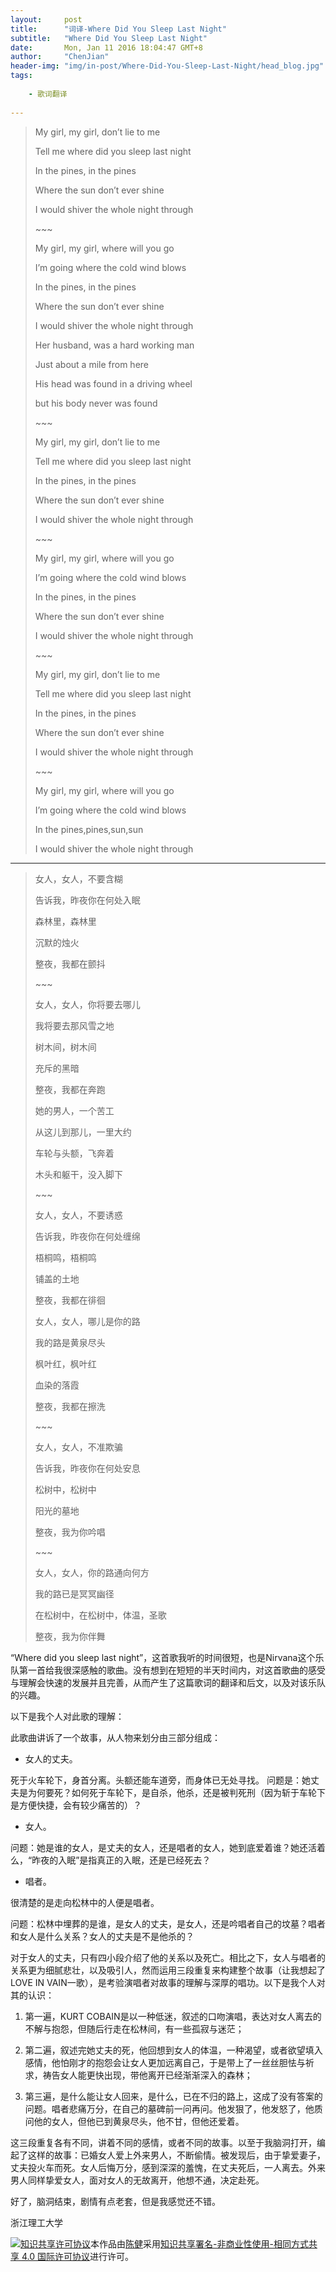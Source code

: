 ```yaml
---
layout:     post
title:      "词译-Where Did You Sleep Last Night"
subtitle:   "Where Did You Sleep Last Night"
date:       Mon, Jan 11 2016 18:04:47 GMT+8
author:     "ChenJian"
header-img: "img/in-post/Where-Did-You-Sleep-Last-Night/head_blog.jpg"
tags:
    
    - 歌词翻译
    
---
```


> My girl, my girl, don’t lie to me
>
> Tell me where did you sleep last night
> 
> In the pines, in the pines
> 
> Where the sun don’t ever shine
> 
> I would shiver the whole night through
> 
> \~~~
> 
> My girl, my girl, where will you go
> 
> I’m going where the cold wind blows
> 
> In the pines, in the pines
> 
> Where the sun don’t ever shine
> 
> I would shiver the whole night through
> 
> Her husband, was a hard working man
> 
> Just about a mile from here
> 
> His head was found in a driving wheel
> 
> but his body never was found
> 
> \~~~
> 
> My girl, my girl, don’t lie to me
> 
> Tell me where did you sleep last night
> 
> In the pines, in the pines
> 
> Where the sun don’t ever shine
> 
> I would shiver the whole night through
> 
> \~~~
> 
> My girl, my girl, where will you go
> 
> I’m going where the cold wind blows
> 
> In the pines, in the pines
> 
> Where the sun don’t ever shine
> 
> I would shiver the whole night through
> 
> \~~~
> 
> My girl, my girl, don’t lie to me
> 
> Tell me where did you sleep last night
> 
> In the pines, in the pines
> 
> Where the sun don’t ever shine
> 
> I would shiver the whole night through
> 
> \~~~
> 
> My girl, my girl, where will you go
>
> I’m going where the cold wind blows
> 
> In the pines,pines,sun,sun
> 
> I would shiver the whole night through

---

> 女人，女人，不要含糊
>
> 告诉我，昨夜你在何处入眠
>
> 森林里，森林里
> 
> 沉默的烛火
> 
> 整夜，我都在颤抖
> 
> \~~~
> 
> 女人，女人，你将要去哪儿
>
> 我将要去那风雪之地
>
> 树木间，树木间
> 
> 充斥的黑暗
> 
> 整夜，我都在奔跑
> 
> 她的男人，一个苦工
> 
> 从这儿到那儿，一里大约
>
> 车轮与头额，飞奔着
>
> 木头和躯干，没入脚下
>
> \~~~
> 
> 女人，女人，不要诱惑
> 
> 告诉我，昨夜你在何处缠绵
>
> 梧桐鸣，梧桐鸣
>
> 铺盖的土地
> 
> 整夜，我都在徘徊
> 
> 
> 
> 女人，女人，哪儿是你的路
> 
> 我的路是黄泉尽头
> 
> 枫叶红，枫叶红
> 
> 血染的落霞
> 
> 整夜，我都在擦洗
> 
> \~~~
> 
> 女人，女人，不准欺骗
> 
> 告诉我，昨夜你在何处安息
> 
> 松树中，松树中
> 
> 阳光的墓地
> 
> 整夜，我为你吟唱
> 
> \~~~
> 
> 女人，女人，你的路通向何方
> 
> 我的路已是冥冥幽径
> 
> 在松树中，在松树中，体温，圣歌
> 
> 整夜，我为你伴舞




“Where did you sleep last night”，这首歌我听的时间很短，也是Nirvana这个乐队第一首给我很深感触的歌曲。没有想到在短短的半天时间内，对这首歌曲的感受与理解会快速的发展并且完善，从而产生了这篇歌词的翻译和后文，以及对该乐队的兴趣。

以下是我个人对此歌的理解：

此歌曲讲诉了一个故事，从人物来划分由三部分组成：

- 女人的丈夫。

死于火车轮下，身首分离。头额还能车道旁，而身体已无处寻找。
问题是：她丈夫是为何要死？如何死于车轮下，是自杀，他杀，还是被判死刑（因为斩于车轮下是方便快捷，会有较少痛苦的）？

- 女人。

问题：她是谁的女人，是丈夫的女人，还是唱者的女人，她到底爱着谁？她还活着么，“昨夜的入眠”是指真正的入眠，还是已经死去？

- 唱者。

很清楚的是走向松林中的人便是唱者。

问题：松林中埋葬的是谁，是女人的丈夫，是女人，还是吟唱者自己的坟墓？唱者和女人是什么关系？女人的丈夫是不是他杀的？

对于女人的丈夫，只有四小段介绍了他的关系以及死亡。相比之下，女人与唱者的关系更为细腻悲壮，以及吸引人，然而运用三段重复来构建整个故事（让我想起了LOVE IN VAIN一歌），是考验演唱者对故事的理解与深厚的唱功。以下是我个人对其的认识：

1.	第一遍，KURT COBAIN是以一种低迷，叙述的口吻演唱，表达对女人离去的不解与抱怨，但随后行走在松林间，有一些孤寂与迷茫；

2.	第二遍，叙述完她丈夫的死，他回想到女人的体温，一种渴望，或者欲望填入感情，他怕刚才的抱怨会让女人更加远离自己，于是带上了一丝丝胆怯与祈求，祷告女人能更快出现，带他离开已经渐渐深入的森林；

3.	第三遍，是什么能让女人回来，是什么，已在不归的路上，这成了没有答案的问题。唱者悲痛万分，在自己的墓碑前一问再问。他发狠了，他发怒了，他质问他的女人，但他已到黄泉尽头，他不甘，但他还爱着。

这三段重复各有不同，讲着不同的感情，或者不同的故事。以至于我脑洞打开，编起了这样的故事：已婚女人爱上外来男人，不断偷情。被发现后，由于挚爱妻子，丈夫投火车而死。女人后悔万分，感到深深的羞愧，在丈夫死后，一人离去。外来男人同样挚爱女人，面对女人的无故离开，他想不通，决定赴死。

好了，脑洞结束，剧情有点老套，但是我感觉还不错。

浙江理工大学


<a rel="license" href="http://creativecommons.org/licenses/by-nc-sa/4.0/"><img alt="知识共享许可协议" style="border-width:0" src="https://i.creativecommons.org/l/by-nc-sa/4.0/88x31.png" /></a>本作品由<a xmlns:cc="http://creativecommons.org/ns#" href="https://o-my-chenjian.com/2016/01/11/Where-Did-You-Sleep-Last-Night/" property="cc:attributionName" rel="cc:attributionURL">陈健</a>采用<a rel="license" href="http://creativecommons.org/licenses/by-nc-sa/4.0/">知识共享署名-非商业性使用-相同方式共享 4.0 国际许可协议</a>进行许可。

